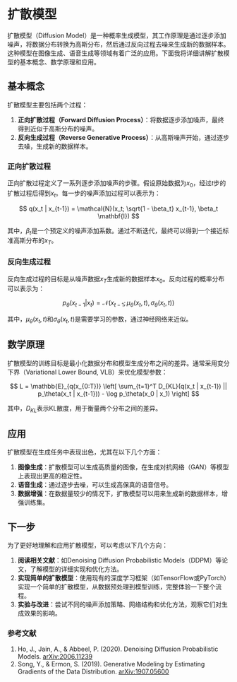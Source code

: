 # 扩散模型

扩散模型（Diffusion Model）是一种概率生成模型，其工作原理是通过逐步添加噪声，将数据分布转换为高斯分布，然后通过反向过程去噪来生成新的数据样本。这种模型在图像生成、语音生成等领域有着广泛的应用。下面我将详细讲解扩散模型的基本概念、数学原理和应用。

## 基本概念

扩散模型主要包括两个过程：

1. **正向扩散过程（Forward Diffusion Process）**：将数据逐步添加噪声，最终得到近似于高斯分布的噪声。
2. **反向生成过程（Reverse Generative Process）**：从高斯噪声开始，通过逐步去噪，生成新的数据样本。

### 正向扩散过程

正向扩散过程定义了一系列逐步添加噪声的步骤。假设原始数据为$x_0$，经过$t$步的扩散过程后得到$x_t$。每一步的噪声添加过程可以表示为：

$$
q(x_t | x_{t-1}) = \mathcal{N}(x_t; \sqrt{1 - \beta_t} x_{t-1}, \beta_t \mathbf{I})
$$

其中，$\beta_t$是一个预定义的噪声添加系数。通过不断迭代，最终可以得到一个接近标准高斯分布的$x_T$。

### 反向生成过程

反向生成过程的目标是从噪声数据$x_T$生成新的数据样本$x_0$。反向过程的概率分布可以表示为：

$$
p_\theta(x_{t-1} | x_t) = \mathcal{N}(x_{t-1}; \mu_\theta(x_t, t), \sigma_\theta(x_t, t))
$$

其中，$\mu_\theta(x_t, t)$和$\sigma_\theta(x_t, t)$是需要学习的参数，通过神经网络来近似。

## 数学原理

扩散模型的训练目标是最小化数据分布和模型生成分布之间的差异。通常采用变分下界（Variational Lower Bound, VLB）来优化模型参数：

$$
L = \mathbb{E}_{q(x_{0:T})} \left[ \sum_{t=1}^T D_{KL}(q(x_t | x_{t-1}) || p_\theta(x_t | x_{t-1})) - \log p_\theta(x_0 | x_1) \right]
$$

其中，$D_{KL}$表示KL散度，用于衡量两个分布之间的差异。

## 应用

扩散模型在生成任务中表现出色，尤其在以下几个方面：

1. **图像生成**：扩散模型可以生成高质量的图像，在生成对抗网络（GAN）等模型上表现出更高的稳定性。
2. **语音生成**：通过逐步去噪，可以生成高保真的语音信号。
3. **数据增强**：在数据量较少的情况下，扩散模型可以用来生成新的数据样本，增强训练集。

## 下一步

为了更好地理解和应用扩散模型，可以考虑以下几个方向：

1. **阅读相关文献**：如Denoising Diffusion Probabilistic Models（DDPM）等论文，了解模型的详细实现和优化方法。
2. **实现简单的扩散模型**：使用现有的深度学习框架（如TensorFlow或PyTorch）实现一个简单的扩散模型，从数据预处理到模型训练，完整体验一下整个流程。
3. **实验与改进**：尝试不同的噪声添加策略、网络结构和优化方法，观察它们对生成效果的影响。

### 参考文献

1. Ho, J., Jain, A., & Abbeel, P. (2020). Denoising Diffusion Probabilistic Models. [arXiv:2006.11239](https://arxiv.org/abs/2006.11239)
2. Song, Y., & Ermon, S. (2019). Generative Modeling by Estimating Gradients of the Data Distribution. [arXiv:1907.05600](https://arxiv.org/abs/1907.05600)
